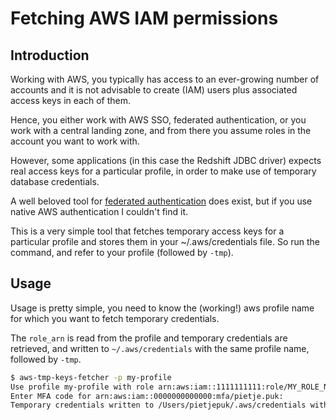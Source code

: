 # Fetching AWS IAM permissions

## Introduction
Working with AWS, you typically has access to an ever-growing number of accounts and it is not advisable to create (IAM) users plus associated access keys in each of them.

Hence, you either work with AWS SSO, federated authentication, or you work with a central landing
zone, and from there you assume roles in the account you want to work with.

However, some applications (in this case the Redshift JDBC driver) expects real access keys for a particular profile, in order to make use of temporary database credentials.

A well beloved tool for [federated authentication](https://github.com/venth/aws-adfs) does
exist, but if you use native AWS authentication I couldn't find it.

This is a very simple tool that fetches temporary access keys for a particular profile and stores them in your ~/.aws/credentials file. So run the command, and refer to your profile (followed by `-tmp`).

## Usage

Usage is pretty simple, you need to know the (working!) aws profile name for which you want to fetch temporary credentials.

The `role_arn` is read from the profile and temporary credentials are retrieved, and written to `~/.aws/credentials` with the same profile name, followed by `-tmp`.

```bash
$ aws-tmp-keys-fetcher -p my-profile
Use profile my-profile with role arn:aws:iam::1111111111:role/MY_ROLE_NAME
Enter MFA code for arn:aws:iam::0000000000000:mfa/pietje.puk:
Temporary credentials written to /Users/pietjepuk/.aws/credentials with profile my-profile-tm
```
